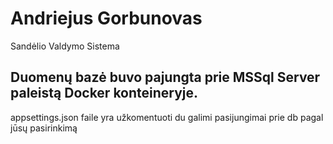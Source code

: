 # Andriejus Gorbunovas
Sandėlio Valdymo Sistema

## Duomenų bazė buvo pajungta prie MSSql Server paleistą Docker konteineryje.
appsettings.json faile yra užkomentuoti du galimi pasijungimai prie db pagal jūsų pasirinkimą
